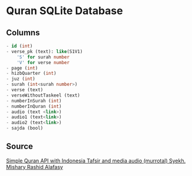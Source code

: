 # Quran SQLite Database

## Columns

```sql
- id (int)                     
- verse_pk (text): like(S1V1) 
    'S' for surah number        
    'V' for verse number       
- page (int)                  
- hizbQuarter (int)            
- juz (int)                    
- surah (int<surah number>)   
- verse (text)                 
- verseWithoutTaskeel (text)   
- numberInSurah (int)          
- numberInQuran (int)        
- audio (text <link>)      
- audio1 (text<link>)         
- audio2 (text<link>)        
- sajda (bool)
```

## Source

[Simple Quran API with Indonesia Tafsir and media audio (murrotal) Syekh. Mishary Rashid Alafasy](https://github.com/gadingnst/quran-api)

